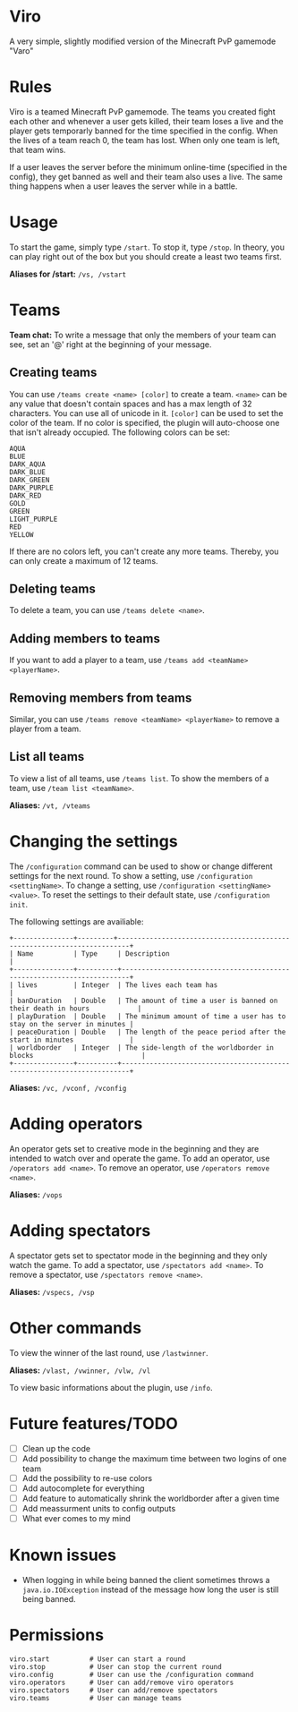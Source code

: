 # Viro
A very simple, slightly modified version of the Minecraft PvP gamemode "Varo"

# Rules
Viro is a teamed Minecraft PvP gamemode. The teams you created fight each other and whenever a user gets killed, their team loses a live and the player gets temporarly banned for the time specified in the config. When the lives of a team reach 0, the team has lost. When only one team is left, that team wins.

If a user leaves the server before the minimum online-time (specified in the config), they get banned as well and their team also uses a live. The same thing happens when a user leaves the server while in a battle.

# Usage
To start the game, simply type `/start`. To stop it, type `/stop`. In theory, you can play right out of the box but you should create a least two teams first.

**Aliases for /start:** `/vs, /vstart`

# Teams
**Team chat:** To write a message that only the members of your team can see, set an '@' right at the beginning of your message.

## Creating teams
You can use `/teams create <name> [color]` to create a team. `<name>` can be any value that doesn't contain spaces and has a max length of 32 characters. You can use all of unicode in it. `[color]` can be used to set the color of the team. If no color is specified, the plugin will auto-choose one that isn't already occupied. The following colors can be set:
```
AQUA
BLUE
DARK_AQUA
DARK_BLUE
DARK_GREEN
DARK_PURPLE
DARK_RED
GOLD
GREEN
LIGHT_PURPLE
RED
YELLOW
```
If there are no colors left, you can't create any more teams. Thereby, you can only create a maximum of 12 teams.

## Deleting teams
To delete a team, you can use `/teams delete <name>`.

## Adding members to teams
If you want to add a player to a team, use `/teams add <teamName> <playerName>`.

## Removing members from teams
Similar, you can use `/teams remove <teamName> <playerName>` to remove a player from a team.

## List all teams
To view a list of all teams, use `/teams list`. To show the members of a team, use `/team list <teamName>`.

**Aliases:** `/vt, /vteams`

# Changing the settings
The `/configuration` command can be used to show or change different settings for the next round.
To show a setting, use `/configuration <settingName>`. To change a setting, use `/configuration <settingName> <value>`. To reset the settings to their default state, use `/configuration init`.

The following settings are availiable:
```
+---------------+---------+-------------------------------------------------------------------------+
| Name          | Type     | Description                                                            |
+---------------+----------+------------------------------------------------------------------------+
| lives         | Integer  | The lives each team has                                                |
| banDuration   | Double   | The amount of time a user is banned on their death in hours            |
| playDuration  | Double   | The minimum amount of time a user has to stay on the server in minutes |
| peaceDuration | Double   | The length of the peace period after the start in minutes              |
| worldborder   | Integer  | The side-length of the worldborder in blocks                           |
+---------------+----------+------------------------------------------------------------------------+
```

**Aliases:** `/vc, /vconf, /vconfig`

# Adding operators
An operator gets set to creative mode in the beginning and they are intended to watch over and operate the game.
To add an operator, use `/operators add <name>`. To remove an operator, use `/operators remove <name>`.

**Aliases:** `/vops`

# Adding spectators
A spectator gets set to spectator mode in the beginning and they only watch the game.
To add a spectator, use `/spectators add <name>`. To remove a spectator, use `/spectators remove <name>`.

**Aliases:** `/vspecs, /vsp`

# Other commands
To view the winner of the last round, use `/lastwinner`.

**Aliases:** `/vlast, /vwinner, /vlw, /vl`

To view basic informations about the plugin, use `/info`.

# Future features/TODO
- [ ] Clean up the code
- [ ] Add possibility to change the maximum time between two logins of one team
- [ ] Add the possibility to re-use colors
- [ ] Add autocomplete for everything
- [ ] Add feature to automatically shrink the worldborder after a given time
- [ ] Add meassurment units to config outputs
- [ ] What ever comes to my mind

# Known issues
 - When logging in while being banned the client sometimes throws a `java.io.IOException` instead of the message how long the user is still being banned.

# Permissions
```
viro.start          # User can start a round
viro.stop           # User can stop the current round
viro.config         # User can use the /configuration command
viro.operators      # User can add/remove viro operators
viro.spectators     # User can add/remove spectators
viro.teams          # User can manage teams
```
